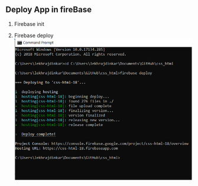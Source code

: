 ## Deploy App in fireBase

1. Firebase init

2. Firebase deploy
![](https://github.com/lekhrajdinkar/css_html/blob/master/NOTES/assets/host-1.PNG)